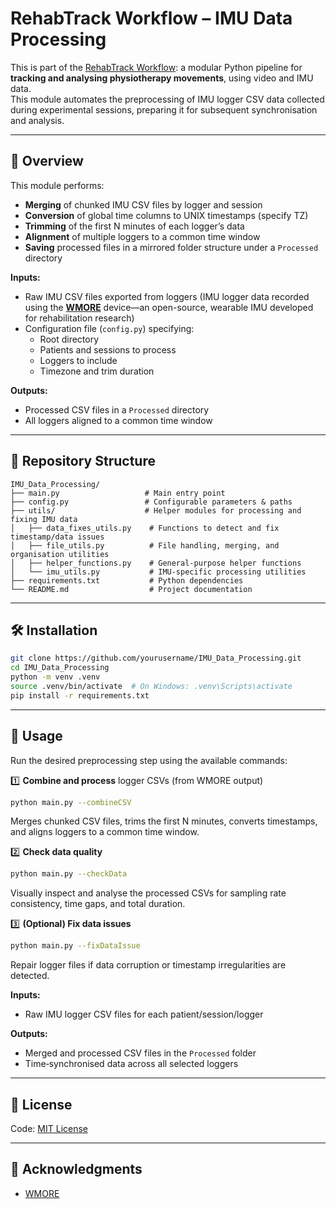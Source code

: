 # RehabTrack Workflow – IMU Data Processing

This is part of the [RehabTrack Workflow](https://github.com/lrlcardoso/RehabTrack_Workflow): a modular Python pipeline for **tracking and analysing physiotherapy movements**, using video and IMU data.  
This module automates the preprocessing of IMU logger CSV data collected during experimental sessions, preparing it for subsequent synchronisation and analysis.

---

## 📌 Overview

This module performs:
- **Merging** of chunked IMU CSV files by logger and session
- **Conversion** of global time columns to UNIX timestamps (specify TZ)
- **Trimming** of the first N minutes of each logger’s data
- **Alignment** of multiple loggers to a common time window  
- **Saving** processed files in a mirrored folder structure under a `Processed` directory

**Inputs:**
- Raw IMU CSV files exported from loggers (IMU logger data recorded using the **[WMORE](https://github.com/NeuroRehack/WMORE)** device—an open-source, wearable IMU developed for rehabilitation research)
- Configuration file (`config.py`) specifying:
  - Root directory
  - Patients and sessions to process
  - Loggers to include
  - Timezone and trim duration

**Outputs:**
- Processed CSV files in a `Processed` directory
- All loggers aligned to a common time window

---

## 📂 Repository Structure

```
IMU_Data_Processing/
├── main.py                   # Main entry point
├── config.py                 # Configurable parameters & paths
├── utils/                    # Helper modules for processing and fixing IMU data
│   ├── data_fixes_utils.py    # Functions to detect and fix timestamp/data issues
│   ├── file_utils.py          # File handling, merging, and organisation utilities
│   ├── helper_functions.py    # General-purpose helper functions
│   └── imu_utils.py           # IMU-specific processing utilities
├── requirements.txt           # Python dependencies
└── README.md                  # Project documentation
```

---

## 🛠 Installation

```bash
git clone https://github.com/yourusername/IMU_Data_Processing.git
cd IMU_Data_Processing
python -m venv .venv
source .venv/bin/activate  # On Windows: .venv\Scripts\activate
pip install -r requirements.txt
```

---

## 🚀 Usage

Run the desired preprocessing step using the available commands:

1️⃣ **Combine and process** logger CSVs (from WMORE output)  
```bash
python main.py --combineCSV
```
Merges chunked CSV files, trims the first N minutes, converts timestamps, and aligns loggers to a common time window.  

2️⃣ **Check data quality**  
```bash
python main.py --checkData
```
Visually inspect and analyse the processed CSVs for sampling rate consistency, time gaps, and total duration.  

3️⃣ **(Optional) Fix data issues**  
```bash
python main.py --fixDataIssue
```
Repair logger files if data corruption or timestamp irregularities are detected.  

**Inputs:**  
- Raw IMU logger CSV files for each patient/session/logger  

**Outputs:**  
- Merged and processed CSV files in the `Processed` folder  
- Time‑synchronised data across all selected loggers  

---

## 📝 License

Code: [MIT License](LICENSE)  

---

## 🤝 Acknowledgments

- [WMORE](https://github.com/NeuroRehack/WMORE)

